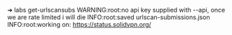 ➜  labs get-urlscansubs
WARNING:root:no api key supplied with --api, once we are rate limited i will die
INFO:root:saved urlscan-submissions.json
INFO:root:working on: https://status.solidvpn.org/